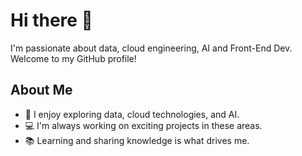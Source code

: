 # Hi there 👋

I'm passionate about data, cloud engineering, AI and Front-End Dev. Welcome to my GitHub profile!

## About Me

- 🌱 I enjoy exploring data, cloud technologies, and AI.
- 💻 I'm always working on exciting projects in these areas.
- 📚 Learning and sharing knowledge is what drives me.

